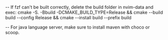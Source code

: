 
-- If fzf can't be built correctly, delete the build folder in nvim-data and exec:
cmake -S. -Bbuild -DCMAKE_BUILD_TYPE=Release && cmake --build build --config Release && cmake --install build --prefix build

-- For java language server, make sure to install maven with choco or scoop.
